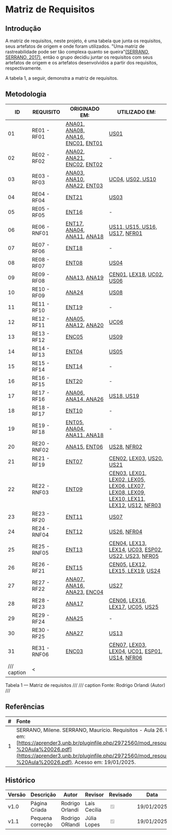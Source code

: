 # Matriz de Requisitos

## Introdução

A matriz de requisitos, neste projeto, é uma tabela que junta os requisitos, seus artefatos de origem e onde foram utilizados. "Uma matriz de rastreabilidade pode ser tão complexa quanto se queira"[(SERRANO, SERRANO, 2017)](https://aprender3.unb.br/pluginfile.php/2972560/mod_resource/content/1/Requisitos%20-%20Aula%20026.pdf), então o grupo decidiu juntar os requisitos com seus artefatos de origem e os artefatos desenvolvidos a partir dos requisitos, respectivamente.

A tabela 1, a seguir, demonstra a matriz de requisitos.

## Metodologia

| ID| REQUISITO  | ORIGINADO EM: | UTILIZADO EM: |
| --| ---------- | ------------- | ------------- | 
| 01 | RE01 - RF01   |  [ANA01, ANA08, ANA16](https://requisitos-de-software.github.io/2024.2-Moodle/Entregas/02%20-%20Elicita%C3%A7%C3%A3o/Elicita%C3%A7%C3%A3o/analise_interface/#requisitos-elicitados), [ENC01](https://requisitos-de-software.github.io/2024.2-Moodle/Entregas/02%20-%20Elicita%C3%A7%C3%A3o/Elicita%C3%A7%C3%A3o/encenacao/#requisitos-elicitados), [ENT01](https://requisitos-de-software.github.io/2024.2-Moodle/Entregas/02%20-%20Elicita%C3%A7%C3%A3o/Elicita%C3%A7%C3%A3o/entrevista/#requisitos-elicitados) | [US01](https://requisitos-de-software.github.io/2024.2-Moodle/Entregas/04%20-%20%C3%81gil/a_us/#tabela-com-historias-de-usuarios) |
| 02 | RE02 - RF02   |  [ANA02](https://requisitos-de-software.github.io/2024.2-Moodle/Entregas/02%20-%20Elicita%C3%A7%C3%A3o/Elicita%C3%A7%C3%A3o/analise_interface/#requisitos-elicitados), [ANA21](https://requisitos-de-software.github.io/2024.2-Moodle/Entregas/02%20-%20Elicita%C3%A7%C3%A3o/Elicita%C3%A7%C3%A3o/analise_interface/#requisitos-elicitados), [ENC02](https://requisitos-de-software.github.io/2024.2-Moodle/Entregas/02%20-%20Elicita%C3%A7%C3%A3o/Elicita%C3%A7%C3%A3o/encenacao/#requisitos-elicitados), [ENT02](https://requisitos-de-software.github.io/2024.2-Moodle/Entregas/02%20-%20Elicita%C3%A7%C3%A3o/Elicita%C3%A7%C3%A3o/entrevista/#requisitos-elicitados) | - |
| 03 | RE03 - RF03    | [ANA03](https://requisitos-de-software.github.io/2024.2-Moodle/Entregas/02%20-%20Elicita%C3%A7%C3%A3o/Elicita%C3%A7%C3%A3o/analise_interface/#requisitos-elicitados), [ANA10](https://requisitos-de-software.github.io/2024.2-Moodle/Entregas/02%20-%20Elicita%C3%A7%C3%A3o/Elicita%C3%A7%C3%A3o/analise_interface/#requisitos-elicitados), [ANA22](https://requisitos-de-software.github.io/2024.2-Moodle/Entregas/02%20-%20Elicita%C3%A7%C3%A3o/Elicita%C3%A7%C3%A3o/analise_interface/#requisitos-elicitados), [ENT03](https://requisitos-de-software.github.io/2024.2-Moodle/Entregas/02%20-%20Elicita%C3%A7%C3%A3o/Elicita%C3%A7%C3%A3o/entrevista/#requisitos-elicitados) | [UC04](https://requisitos-de-software.github.io/2024.2-Moodle/Entregas/03%20-%20Modelagem/mcaso_uso/#especificacao-dos-casos-de-uso), [US02, US10](https://requisitos-de-software.github.io/2024.2-Moodle/Entregas/04%20-%20%C3%81gil/a_us/#tabela-com-historias-de-usuarios) |
| 04 | RE04 - RF04    | [ENT21](https://requisitos-de-software.github.io/2024.2-Moodle/Entregas/02%20-%20Elicita%C3%A7%C3%A3o/Elicita%C3%A7%C3%A3o/entrevista/#requisitos-elicitados ) | [US03](https://requisitos-de-software.github.io/2024.2-Moodle/Entregas/04%20-%20%C3%81gil/a_us/#tabela-com-historias-de-usuarios) | 
| 05 | RE05 - RF05    |  [ENT16](https://requisitos-de-software.github.io/2024.2-Moodle/Entregas/02%20-%20Elicita%C3%A7%C3%A3o/Elicita%C3%A7%C3%A3o/entrevista/#requisitos-elicitados ) | - | 
| 06 | RE06 - RNF01    |  [ENT17](https://requisitos-de-software.github.io/2024.2-Moodle/Entregas/02%20-%20Elicita%C3%A7%C3%A3o/Elicita%C3%A7%C3%A3o/entrevista/#requisitos-elicitados), [ANA04](https://requisitos-de-software.github.io/2024.2-Moodle/Entregas/02%20-%20Elicita%C3%A7%C3%A3o/Elicita%C3%A7%C3%A3o/analise_interface/#requisitos-elicitados), [ANA11](https://requisitos-de-software.github.io/2024.2-Moodle/Entregas/02%20-%20Elicita%C3%A7%C3%A3o/Elicita%C3%A7%C3%A3o/analise_interface/#requisitos-elicitados), [ANA18](https://requisitos-de-software.github.io/2024.2-Moodle/Entregas/02%20-%20Elicita%C3%A7%C3%A3o/Elicita%C3%A7%C3%A3o/analise_interface/#requisitos-elicitados) | [US11, US15, US16, US17](https://requisitos-de-software.github.io/2024.2-Moodle/Entregas/04%20-%20%C3%81gil/a_us/#tabela-com-historias-de-usuarios), [NFR01](https://requisitos-de-software.github.io/2024.2-Moodle/Entregas/04%20-%20%C3%81gil/nfr/#metodologia) |
| 07 | RE07 - RF06    |  [ENT18](https://requisitos-de-software.github.io/2024.2-Moodle/Entregas/02%20-%20Elicita%C3%A7%C3%A3o/Elicita%C3%A7%C3%A3o/entrevista/#requisitos-elicitados)| - |
| 08 | RE08 - RF07    |  [ENT08](https://requisitos-de-software.github.io/2024.2-Moodle/Entregas/02%20-%20Elicita%C3%A7%C3%A3o/Elicita%C3%A7%C3%A3o/entrevista/#requisitos-elicitados) |  [US04](https://requisitos-de-software.github.io/2024.2-Moodle/Entregas/04%20-%20%C3%81gil/a_us/#tabela-com-historias-de-usuarios) | 
| 09 | RE09 - RF08    | [ANA13](https://requisitos-de-software.github.io/2024.2-Moodle/Entregas/02%20-%20Elicita%C3%A7%C3%A3o/Elicita%C3%A7%C3%A3o/analise_interface/#requisitos-elicitados), [ANA19](https://requisitos-de-software.github.io/2024.2-Moodle/Entregas/02%20-%20Elicita%C3%A7%C3%A3o/Elicita%C3%A7%C3%A3o/analise_interface/#requisitos-elicitados) |  [CEN01](https://requisitos-de-software.github.io/2024.2-Moodle/Entregas/03%20-%20Modelagem/cenarios/#cenarios-desenvolvidos), [LEX18](https://requisitos-de-software.github.io/2024.2-Moodle/Entregas/03%20-%20Modelagem/lexico/#lexicos-desenvolvidos), [UC02](https://requisitos-de-software.github.io/2024.2-Moodle/Entregas/03%20-%20Modelagem/mcaso_uso/#especificacao-dos-casos-de-uso), [US06](https://requisitos-de-software.github.io/2024.2-Moodle/Entregas/04%20-%20%C3%81gil/a_us/#tabela-com-historias-de-usuarios) |
| 10 | RE10 - RF09    | [ANA24](https://requisitos-de-software.github.io/2024.2-Moodle/Entregas/02%20-%20Elicita%C3%A7%C3%A3o/Elicita%C3%A7%C3%A3o/analise_interface/#requisitos-elicitados)| [US08](https://requisitos-de-software.github.io/2024.2-Moodle/Entregas/04%20-%20%C3%81gil/a_us/#tabela-com-historias-de-usuarios) |
| 11 | RE11 - RF10   |  [ENT19](https://requisitos-de-software.github.io/2024.2-Moodle/Entregas/02%20-%20Elicita%C3%A7%C3%A3o/Elicita%C3%A7%C3%A3o/entrevista/#requisitos-elicitados) | - |
| 12 | RE12 - RF11   | [ANA05](https://requisitos-de-software.github.io/2024.2-Moodle/Entregas/02%20-%20Elicita%C3%A7%C3%A3o/Elicita%C3%A7%C3%A3o/analise_interface/#requisitos-elicitados), [ANA12](https://requisitos-de-software.github.io/2024.2-Moodle/Entregas/02%20-%20Elicita%C3%A7%C3%A3o/Elicita%C3%A7%C3%A3o/analise_interface/#requisitos-elicitados), [ANA20](https://requisitos-de-software.github.io/2024.2-Moodle/Entregas/02%20-%20Elicita%C3%A7%C3%A3o/Elicita%C3%A7%C3%A3o/analise_interface/#requisitos-elicitados) | [UC06](https://requisitos-de-software.github.io/2024.2-Moodle/Entregas/03%20-%20Modelagem/mcaso_uso/#especificacao-dos-casos-de-uso) |
| 13 | RE13 - RF12    | [ENC05](https://requisitos-de-software.github.io/2024.2-Moodle/Entregas/02%20-%20Elicita%C3%A7%C3%A3o/Elicita%C3%A7%C3%A3o/encenacao/#requisitos-elicitados) |  [US09](https://requisitos-de-software.github.io/2024.2-Moodle/Entregas/04%20-%20%C3%81gil/a_us/#tabela-com-historias-de-usuarios) |
| 14 | RE14 - RF13 |  [ENT04](https://requisitos-de-software.github.io/2024.2-Moodle/Entregas/02%20-%20Elicita%C3%A7%C3%A3o/Elicita%C3%A7%C3%A3o/entrevista/#requisitos-elicitados) | [US05](https://requisitos-de-software.github.io/2024.2-Moodle/Entregas/04%20-%20%C3%81gil/a_us/#tabela-com-historias-de-usuarios) |
| 15 | RE15 - RF14 | [ENT14](https://requisitos-de-software.github.io/2024.2-Moodle/Entregas/02%20-%20Elicita%C3%A7%C3%A3o/Elicita%C3%A7%C3%A3o/entrevista/#requisitos-elicitados) | - | 
| 16 | RE16 - RF15    | [ENT20](https://requisitos-de-software.github.io/2024.2-Moodle/Entregas/02%20-%20Elicita%C3%A7%C3%A3o/Elicita%C3%A7%C3%A3o/entrevista/#requisitos-elicitados) | - |
| 17 | RE17 - RF16   | [ANA06, ANA14, ANA26](https://requisitos-de-software.github.io/2024.2-Moodle/Entregas/02%20-%20Elicita%C3%A7%C3%A3o/Elicita%C3%A7%C3%A3o/analise_interface/#requisitos-elicitados) | [US18, US19](https://requisitos-de-software.github.io/2024.2-Moodle/Entregas/04%20-%20%C3%81gil/a_us/#tabela-com-historias-de-usuarios) |
| 18 | RE18 - RF17    | [ENT10](https://requisitos-de-software.github.io/2024.2-Moodle/Entregas/02%20-%20Elicita%C3%A7%C3%A3o/Elicita%C3%A7%C3%A3o/entrevista/#requisitos-elicitados) | - |
| 19 | RE19 - RF18   | [ENT05](https://requisitos-de-software.github.io/2024.2-Moodle/Entregas/02%20-%20Elicita%C3%A7%C3%A3o/Elicita%C3%A7%C3%A3o/entrevista/#requisitos-elicitados), [ANA04, ANA11, ANA18](https://requisitos-de-software.github.io/2024.2-Moodle/Entregas/02%20-%20Elicita%C3%A7%C3%A3o/Elicita%C3%A7%C3%A3o/analise_interface/#requisitos-elicitados) | - |
| 20 | RE20 - RNF02   | [ANA15](https://requisitos-de-software.github.io/2024.2-Moodle/Entregas/02%20-%20Elicita%C3%A7%C3%A3o/Elicita%C3%A7%C3%A3o/analise_interface/#requisitos-elicitados), [ENT06](https://requisitos-de-software.github.io/2024.2-Moodle/Entregas/02%20-%20Elicita%C3%A7%C3%A3o/Elicita%C3%A7%C3%A3o/entrevista/#requisitos-elicitados) |  [US28](https://requisitos-de-software.github.io/2024.2-Moodle/Entregas/04%20-%20%C3%81gil/a_us/#tabela-com-historias-de-usuarios), [NFR02](https://requisitos-de-software.github.io/2024.2-Moodle/Entregas/04%20-%20%C3%81gil/nfr/#metodologia) |
| 21 | RE21 - RF19    | [ENT07](https://requisitos-de-software.github.io/2024.2-Moodle/Entregas/02%20-%20Elicita%C3%A7%C3%A3o/Elicita%C3%A7%C3%A3o/entrevista/#requisitos-elicitados) | [CEN02](https://requisitos-de-software.github.io/2024.2-Moodle/Entregas/03%20-%20Modelagem/cenarios/#cenarios-desenvolvidos), [LEX03](https://requisitos-de-software.github.io/2024.2-Moodle/Entregas/03%20-%20Modelagem/lexico/#lexicos-desenvolvidos), [US20. US21](https://requisitos-de-software.github.io/2024.2-Moodle/Entregas/04%20-%20%C3%81gil/a_us/#tabela-com-historias-de-usuarios) |
| 22 | RE22 - RNF03    | [ENT09](https://requisitos-de-software.github.io/2024.2-Moodle/Entregas/02%20-%20Elicita%C3%A7%C3%A3o/Elicita%C3%A7%C3%A3o/entrevista/#requisitos-elicitados) | [CEN03](https://requisitos-de-software.github.io/2024.2-Moodle/Entregas/03%20-%20Modelagem/cenarios/#cenarios-desenvolvidos), [LEX01, LEX02, LEX05, LEX06, LEX07, LEX08, LEX09, LEX10, LEX11, LEX12](https://requisitos-de-software.github.io/2024.2-Moodle/Entregas/03%20-%20Modelagem/lexico/#lexicos-desenvolvidos), [US12](https://requisitos-de-software.github.io/2024.2-Moodle/Entregas/04%20-%20%C3%81gil/a_us/#tabela-com-historias-de-usuarios), [NFR03](https://requisitos-de-software.github.io/2024.2-Moodle/Entregas/04%20-%20%C3%81gil/nfr/#metodologia) |
| 23 | RE23 - RF20    | [ENT11](https://requisitos-de-software.github.io/2024.2-Moodle/Entregas/02%20-%20Elicita%C3%A7%C3%A3o/Elicita%C3%A7%C3%A3o/entrevista/#requisitos-elicitados) | [US07](https://requisitos-de-software.github.io/2024.2-Moodle/Entregas/04%20-%20%C3%81gil/a_us/#tabela-com-historias-de-usuarios) |
| 24 | RE24 - RNF04  | [ENT12](https://requisitos-de-software.github.io/2024.2-Moodle/Entregas/02%20-%20Elicita%C3%A7%C3%A3o/Elicita%C3%A7%C3%A3o/entrevista/#requisitos-elicitados) | [US26](https://requisitos-de-software.github.io/2024.2-Moodle/Entregas/04%20-%20%C3%81gil/a_us/#tabela-com-historias-de-usuarios), [NFR04](https://requisitos-de-software.github.io/2024.2-Moodle/Entregas/04%20-%20%C3%81gil/nfr/#metodologia) |
| 25 | RE25 - RNF05    | [ENT13](https://requisitos-de-software.github.io/2024.2-Moodle/Entregas/02%20-%20Elicita%C3%A7%C3%A3o/Elicita%C3%A7%C3%A3o/entrevista/#requisitos-elicitados) | [CEN04](https://requisitos-de-software.github.io/2024.2-Moodle/Entregas/03%20-%20Modelagem/cenarios/#cenarios-desenvolvidos), [LEX13, LEX14](https://requisitos-de-software.github.io/2024.2-Moodle/Entregas/03%20-%20Modelagem/lexico/#lexicos-desenvolvidos), [UC03](https://requisitos-de-software.github.io/2024.2-Moodle/Entregas/03%20-%20Modelagem/mcaso_uso/#especificacao-dos-casos-de-uso), [ESP02](https://requisitos-de-software.github.io/2024.2-Moodle/Entregas/03%20-%20Modelagem/nespecif_supl/#execucao), [US22, US23](https://requisitos-de-software.github.io/2024.2-Moodle/Entregas/04%20-%20%C3%81gil/a_us/#tabela-com-historias-de-usuarios), [NFR05](https://requisitos-de-software.github.io/2024.2-Moodle/Entregas/04%20-%20%C3%81gil/nfr/#metodologia) |
| 26 | RE26 - RF21    | [ENT15](https://requisitos-de-software.github.io/2024.2-Moodle/Entregas/02%20-%20Elicita%C3%A7%C3%A3o/Elicita%C3%A7%C3%A3o/entrevista/#requisitos-elicitados) | [CEN05](https://requisitos-de-software.github.io/2024.2-Moodle/Entregas/03%20-%20Modelagem/cenarios/#cenarios-desenvolvidos), [LEX12, LEX15, LEX19](https://requisitos-de-software.github.io/2024.2-Moodle/Entregas/03%20-%20Modelagem/lexico/#lexicos-desenvolvidos), [US24](https://requisitos-de-software.github.io/2024.2-Moodle/Entregas/04%20-%20%C3%81gil/a_us/#tabela-com-historias-de-usuarios) |
| 27 | RE27 - RF22    | [ANA07, ANA16, ANA23](https://requisitos-de-software.github.io/2024.2-Moodle/Entregas/02%20-%20Elicita%C3%A7%C3%A3o/Elicita%C3%A7%C3%A3o/analise_interface/#requisitos-elicitados), [ENC04](https://requisitos-de-software.github.io/2024.2-Moodle/Entregas/02%20-%20Elicita%C3%A7%C3%A3o/Elicita%C3%A7%C3%A3o/encenacao/#requisitos-elicitados ) | [US27](https://requisitos-de-software.github.io/2024.2-Moodle/Entregas/04%20-%20%C3%81gil/a_us/#tabela-com-historias-de-usuarios) | 
| 28 | RE28 - RF23     |[ANA17](https://requisitos-de-software.github.io/2024.2-Moodle/Entregas/02%20-%20Elicita%C3%A7%C3%A3o/Elicita%C3%A7%C3%A3o/analise_interface/#requisitos-elicitados) | [CEN06](https://requisitos-de-software.github.io/2024.2-Moodle/Entregas/03%20-%20Modelagem/cenarios/#cenarios-desenvolvidos), [LEX16, LEX17](https://requisitos-de-software.github.io/2024.2-Moodle/Entregas/03%20-%20Modelagem/lexico/#lexicos-desenvolvidos), [UC05](https://requisitos-de-software.github.io/2024.2-Moodle/Entregas/03%20-%20Modelagem/mcaso_uso/#especificacao-dos-casos-de-uso), [US25](https://requisitos-de-software.github.io/2024.2-Moodle/Entregas/04%20-%20%C3%81gil/a_us/#tabela-com-historias-de-usuarios) |
| 29 | RE29 - RF24    | [ANA25](https://requisitos-de-software.github.io/2024.2-Moodle/Entregas/02%20-%20Elicita%C3%A7%C3%A3o/Elicita%C3%A7%C3%A3o/analise_interface/#requisitos-elicitados) | - |
| 30 | RE30 - RF25   | [ANA27](https://requisitos-de-software.github.io/2024.2-Moodle/Entregas/02%20-%20Elicita%C3%A7%C3%A3o/Elicita%C3%A7%C3%A3o/analise_interface/#requisitos-elicitados) | [US13](https://requisitos-de-software.github.io/2024.2-Moodle/Entregas/04%20-%20%C3%81gil/a_us/#tabela-com-historias-de-usuarios) |
| 31 | RE31 - RNF06   | [ENC03](https://requisitos-de-software.github.io/2024.2-Moodle/Entregas/02%20-%20Elicita%C3%A7%C3%A3o/Elicita%C3%A7%C3%A3o/encenacao/#requisitos-elicitados) | [CEN07](https://requisitos-de-software.github.io/2024.2-Moodle/Entregas/03%20-%20Modelagem/cenarios/#cenarios-desenvolvidos), [LEX03, LEX04](https://requisitos-de-software.github.io/2024.2-Moodle/Entregas/03%20-%20Modelagem/lexico/#lexicos-desenvolvidos), [UC01](https://requisitos-de-software.github.io/2024.2-Moodle/Entregas/03%20-%20Modelagem/mcaso_uso/#especificacao-dos-casos-de-uso), [ESP01](https://requisitos-de-software.github.io/2024.2-Moodle/Entregas/03%20-%20Modelagem/nespecif_supl/#execucao), [US14](https://requisitos-de-software.github.io/2024.2-Moodle/Entregas/04%20-%20%C3%81gil/a_us/#tabela-com-historias-de-usuarios), [NFR06](https://requisitos-de-software.github.io/2024.2-Moodle/Entregas/04%20-%20%C3%81gil/nfr/#metodologia) |
/// caption | <
Tabela 1 — Matriz de requisitos
///
/// caption
Fonte: Rodrigo Orlandi (Autor)
///

## Referências

| # | Fonte|
|---|:------|
| 1 | SERRANO, Milene. SERRANO, Maurício. Requisitos - Aula 26. UnB Gama (FCTE). Disponível em: [https://aprender3.unb.br/pluginfile.php/2972560/mod_resource/content/1/Requisitos%20-%20Aula%20026.pdf](https://aprender3.unb.br/pluginfile.php/2972560/mod_resource/content/1/Requisitos%20-%20Aula%20026.pdf). Acesso em: 19/01/2025. |


## Histórico


| Versão | Descrição                  | Autor                           | Revisor                  |                 Revisado          | Data       |
|--------|----------------------------|---------------------------------|--------------------------|-----------------------------------|------------|
| v1.0   | Página Criada | Rodrigo Orlandi | Laís Cecília | <input type="checkbox" onclick="return false;" disabled checked/> | 19/01/2025 |
| v1.1   | Pequena correção | Rodrigo ORlandi | Júlia Lopes | <input type="checkbox" onclick="return false;" disabled checked/> | 19/01/2025 |